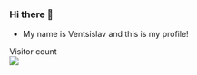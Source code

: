 ### Hi there 👋
- My name is Ventsislav and this is my profile!

<p align="left"> 
  Visitor count<br>
  <img src="https://profile-counter.glitch.me/venci0003/count.svg" />
</p>

<!--
**venci0003/venci0003** is a ✨ _special_ ✨ repository because its `README.md` (this file) appears on your GitHub profile.

Here are some ideas to get you started:

- 🔭 I’m currently working on ...
- 🌱 I’m currently learning ...
- 👯 I’m looking to collaborate on ...
- 🤔 I’m looking for help with ...
- 💬 Ask me about ...
- 📫 How to reach me: ...
- 😄 Pronouns: ...
- ⚡ Fun fact: ...
-->
